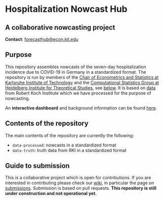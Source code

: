 # Hospitalization Nowcast Hub

## A collaborative nowcasting project

**Contact**: forecasthub@econ.kit.edu

## Purpose

This repository assembles nowcasts of the seven-day hospitalization incidence due to COVID-19 in Germany in a standardized format. The repository is run by members of the [Chair of Econometrics and Statistics at Karlsruhe Institute of Technology](https://statistik.econ.kit.edu/index.php) and the [Computational Statistics Group at Heidelberg Institute for Theoretical Studies](https://www.h-its.org/research/cst/), see [below](#forecast-hub-team). It is based on [data](https://github.com/KITmetricslab/hospitalization-nowcast-hub/wiki/Truth-data) from Robert Koch Institute which we have processed for the purpose of nowcasting.

An **interactive dashboard** and background information can be found [here](https://covid19nowcasthub.de/).

## Contents of the repository

The main contents of the repository are currently the following:

- `data-processed`: nowcasts in a standardized format
- `data-truth`: truth data from RKI in a standardized format


## Guide to submission

This is a collaborative project which is open for contributions. If you are interested in contributing please check our [wiki](https://github.com/KITmetricslab/hospitalization-nowcast-hub/wiki), in particular the page on [submissions](https://github.com/KITmetricslab/hospitalization-nowcast-hub/wiki/Submission). Submission is based on pull requests. **This repository is still under construction and not operational yet.**
